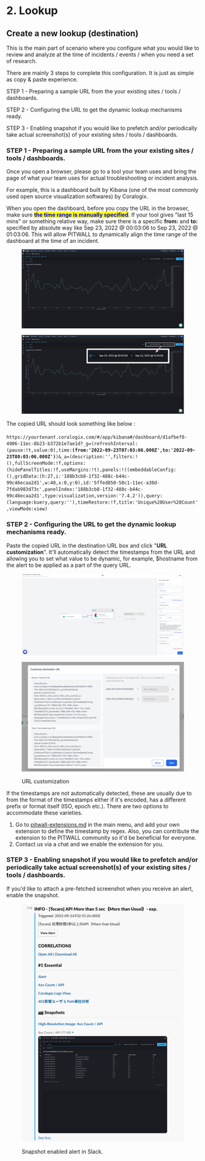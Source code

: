 # 2. Lookup

## Create a new lookup (destination)

This is the main part of scenario where you configure what you would like to review and analyze at the time of incidents / events / when you need a set of research.

There are mainly 3 steps to complete this configuration. It is just as simple as copy & paste experience.

STEP 1 - Preparing a sample URL from the your existing sites / tools / dashboards.&#x20;

STEP 2 - Configuring the URL to get the dynamic lookup mechanisms ready.

STEP 3 - Enabling snapshot if you would like to prefetch and/or periodically take actual screenshot(s) of your existing sites / tools / dashboards.&#x20;



### STEP 1 - Preparing a sample URL from the your existing sites / tools / dashboards.

Once you open a browser, please go to a tool your team uses and bring the page of what your team uses for actual troubleshooting or incident analysis.

For example, this is a dashboard built by Kibana (one of the most commonly used open source visualization softwares) by Coralogix.&#x20;

When you open the dashboard, before you copy the URL in the browser, make sure <mark style="color:blue;">**the time range is manually specified**</mark>. If your tool gives "last 15 mins" or something relative way, make sure there is a specific **from:** and **to:** specified by absolute way like Sep 23, 2022 @ 00:03:06 to Sep 23, 2022 @ 01:03:06. This will allow PITWALL to dynamically align the time range of the dashboard at the time of an incident.&#x20;

<figure><img src="../../../.gitbook/assets/image (67).png" alt=""><figcaption></figcaption></figure>

<figure><img src="../../../.gitbook/assets/image (21).png" alt=""><figcaption></figcaption></figure>

The copied URL should look something like below : \
\
`https://`_`yourtenant`_`.coralogix.com/#/app/kibana#/dashboard/d1afbef0-4906-11ec-8b23-b372b1e7ae1d?_g=(refreshInterval:(pause:!t,value:0),time:`**`(from:'2022-09-23T07:03:06.000Z',to:'2022-09-23T08:03:06.000Z')`**`)&_a=(description:'',filters:!(),fullScreenMode:!f,options:(hidePanelTitles:!f,useMargins:!t),panels:!((embeddableConfig:(),gridData:(h:27,i:'188b3cb8-1f32-488c-b44c-99c46ecaa2d1',w:48,x:0,y:0),id:'5ffed850-50c1-11ec-a30d-7fdab983d73c',panelIndex:'188b3cb8-1f32-488c-b44c-99c46ecaa2d1',type:visualization,version:'7.4.2')),query:(language:kuery,query:''),timeRestore:!f,title:'Unique%20User%20Count',viewMode:view)`



### STEP 2 - Configuring the URL to get the dynamic lookup mechanisms ready.

Paste the copied URL in the destination URL box and click "**URL customization**". It'll automatically detect the timestamps from the URL and allowing you to set what value to be dynamic, for example, $hostname from the alert to be applied as a part of the query URL.

<figure><img src="../../../.gitbook/assets/image (65).png" alt=""><figcaption></figcaption></figure>

<figure><img src="../../../.gitbook/assets/image (24).png" alt=""><figcaption><p>URL customization</p></figcaption></figure>

If the timestamps are not automatically detected, these are usually due to from the format of the timestamps either if it's encoded, has a different prefix or format itself (ISO, epoch etc.). There are two options to accommodate these varieties.

1. Go to [pitwall-extensions.md](../../pitwall-extensions.md "mention") in the main menu, and add your own extension to define the timestamp by regex. Also, you can contribute the extension to the PITWALL community so it'd be beneficial for everyone.
2. Contact us via a chat and we enable the extension for you.&#x20;

### STEP 3 - Enabling snapshot if you would like to prefetch and/or periodically take actual screenshot(s) of your existing sites / tools / dashboards.

If you'd like to attach a pre-fetched screenshot when you receive an alert, enable the snapshot.

&#x20;

<figure><img src="../../../.gitbook/assets/image (61).png" alt=""><figcaption><p>Snapshot enabled alert in Slack.</p></figcaption></figure>

